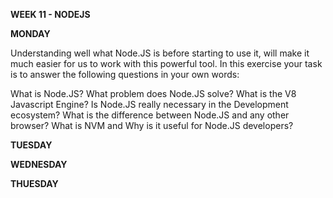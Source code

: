 **WEEK 11 - NODEJS**

**MONDAY**

Understanding well what Node.JS is before starting to use it, will make it much easier for us to work with this powerful tool. In this exercise your task is to answer the following questions in your own words:

What is Node.JS?
What problem does Node.JS solve?
What is the V8 Javascript Engine?
Is Node.JS really necessary in the Development ecosystem?
What is the difference between Node.JS and any other browser?
What is NVM and Why is it useful for Node.JS developers?



**TUESDAY**



**WEDNESDAY**

[]()

[]()

**THUESDAY**


